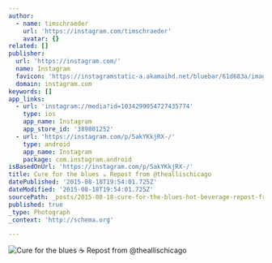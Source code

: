 ```yaml
---
author:
  - name: timschraeder
    url: 'https://instagram.com/timschraeder'
    avatar: {}
related: []
publisher:
  url: 'https://instagram.com/'
  name: Instagram
  favicon: 'https://instagramstatic-a.akamaihd.net/bluebar/61d683a/images/ico/favicon.ico'
  domain: instagram.com
keywords: []
app_links:
  - url: 'instagram://media?id=1034299054727435774'
    type: ios
    app_name: Instagram
    app_store_id: '389801252'
  - url: 'https://instagram.com/p/5akYKkjRX-/'
    type: android
    app_name: Instagram
    package: com.instagram.android
isBasedOnUrl: 'https://instagram.com/p/5akYKkjRX-/'
title: Cure for the blues ☕️ Repost from @theallischicago
datePublished: '2015-08-18T19:54:01.725Z'
dateModified: '2015-08-18T19:54:01.725Z'
sourcePath: _posts/2015-08-18-cure-for-the-blues-hot-beverage-repost-from-theallischicago.md
published: true
_type: Photograph
_context: 'http://schema.org'

---
```

![Cure for the blues ☕️ Repost from &commat;theallischicago](https://igcdn-photos-b-a.akamaihd.net/hphotos-ak-xfp1/t51.2885-15/927105_1102933226388689_1768387216_n.jpg)